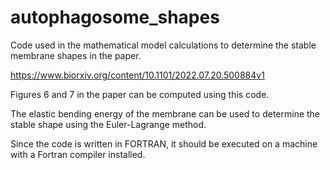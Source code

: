 # autophagosome_shapes

Code used in the mathematical model calculations to determine the stable membrane shapes in the paper.

https://www.biorxiv.org/content/10.1101/2022.07.20.500884v1

Figures 6 and 7 in the paper can be computed using this code.

The elastic bending energy of the membrane can be used to determine the stable shape using the Euler-Lagrange method.

Since the code is written in FORTRAN, it should be executed on a machine with a Fortran compiler installed.
